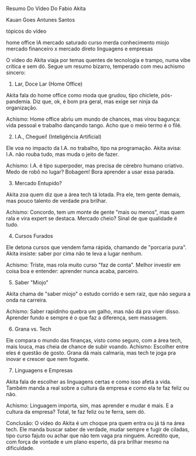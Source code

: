 Resumo Do Vídeo Do Fabio Akita 

Kauan Goes Antunes Santos 




tópicos do vídeo

home office 
IA
mercado saturado 
curso merda 
conhecimento miojo 
mercado financeiro x mercado direto 
linguagens e empresas 




O vídeo do Akita viaja por temas quentes de tecnologia e trampo, numa vibe crítica e sem dó. Segue um resumo bizarro, temperado com meu achismo sincero:
 
1. Lar, Doce Lar (Home Office) 

Akita fala do home office como moda que grudou, tipo chiclete, pós-pandemia. Diz que, ok, é bom pra geral, mas exige ser ninja da organização.
 
Achismo: Home office abriu um mundo de chances, mas virou bagunça: vida pessoal e trabalho dançando tango. Acho que o meio termo é o filé.
 
2. I.A., Cheguei! (Inteligência Artificial)
 
Ele voa no impacto da I.A. no trabalho, tipo na programação. Akita avisa: I.A. não rouba tudo, mas muda o jeito de fazer.
 
Achismo: I.A. é tipo superpoder, mas precisa de cérebro humano criativo. Medo de robô no lugar? Bobagem! Bora aprender a usar essa parada.
 
3. Mercado Entupido? 

Akita zoa quem diz que a área tech tá lotada. Pra ele, tem gente demais, mas pouco talento de verdade pra brilhar.
 
Achismo: Concordo, tem um monte de gente "mais ou menos", mas quem rala e vira expert se destaca. Mercado cheio? Sinal de que qualidade é tudo.
 
4. Cursos Furados 

Ele detona cursos que vendem fama rápida, chamando de "porcaria pura". Akita insiste: saber por cima não te leva a lugar nenhum.
 
Achismo: Triste, mas rola muito curso "faz de conta". Melhor investir em coisa boa e entender: aprender nunca acaba, parceiro.
 
5. Saber "Miojo"
 
Akita chama de "saber miojo" o estudo corrido e sem raiz, que não segura a onda na carreira.
 
Achismo: Saber rapidinho quebra um galho, mas não dá pra viver disso. Aprender fundo e sempre é o que faz a diferença, sem massagem.
 
6. Grana vs. Tech
 
Ele compara o mundo das finanças, visto como seguro, com a área tech, mais louca, mas cheia de chance de subir voando. 
Achismo: Escolher entre eles é questão de gosto. Grana dá mais calmaria, mas tech te joga pra inovar e crescer que nem foguete.
 
7. Linguagens e Empresas
 
Akita fala de escolher as linguagens certas e como isso afeta a vida. Também manda a real sobre a cultura da empresa e como ela te faz feliz ou não.
 
Achismo: Linguagem importa, sim, mas aprender e mudar é mais. E a cultura da empresa? Total, te faz feliz ou te ferra, sem dó.
 
Conclusão: 
O vídeo do Akita é um choque pra quem entra ou já tá na área tech. Ele manda buscar saber de verdade, mudar sempre e fugir de ciladas, tipo curso fajuto ou achar que não tem vaga pra ninguém. Acredito que, com força de vontade e um plano esperto, dá pra brilhar mesmo na dificuldade.





